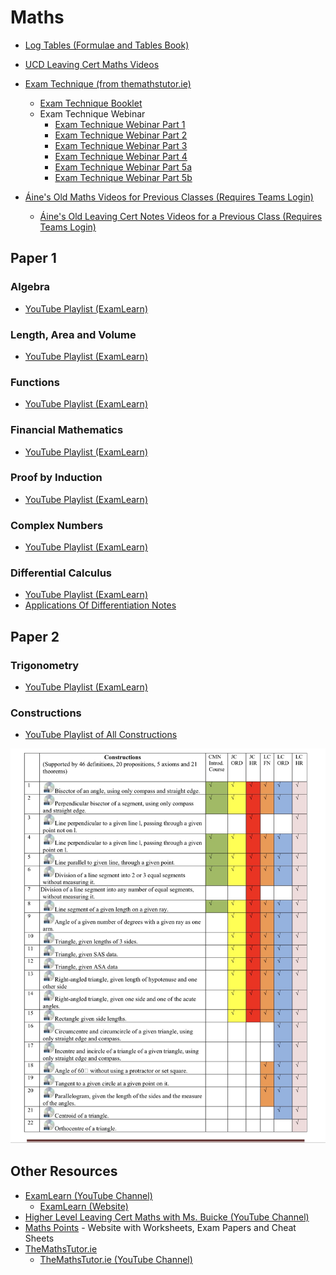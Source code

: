 # Maths

- [Log Tables (Formulae and Tables Book)](log-tables.pdf)
- [UCD Leaving Cert Maths Videos](https://www.ucd.ie/msc/leavingcertificatevideos/)
- [Exam Technique (from themathstutor.ie)](https://themathstutor.ie/booklet)
  - [Exam Technique Booklet](https://www.themathstutor.ie/wp-content/uploads/2018/08/Maximise-Your-Maths-Grade-V8.1p.pdf)
  - Exam Technique Webinar
    - [Exam Technique Webinar Part 1](https://youtu.be/rgoTA-ISIeA)
    - [Exam Technique Webinar Part 2](https://youtu.be/4Odl21UmMdQ)
    - [Exam Technique Webinar Part 3](https://youtu.be/--5_KCLFc6Y)
    - [Exam Technique Webinar Part 4](https://youtu.be/OwsDZyNNAJc)
    - [Exam Technique Webinar Part 5a](https://youtu.be/kNGIunR7wOY)
    - [Exam Technique Webinar Part 5b](https://youtu.be/Jt2D2twlYFk)

- [Áine's Old Maths Videos for Previous Classes (Requires Teams Login)](https://web.microsoftstream.com/user/41733308-e43d-4e4f-8dca-479fef12ecb4?view=UserVideos)
  - [Áine's Old Leaving Cert Notes Videos for a Previous Class (Requires Teams Login)](https://web.microsoftstream.com/channel/4f54b6e0-ed98-45e5-8fba-6f60e735de0c)

## Paper 1

### Algebra

- [YouTube Playlist (ExamLearn)](https://www.youtube.com/playlist?list=PLIQ2_pWs9yrm7Ao7B57MMlmBZGuVm3jnL)

### Length, Area and Volume

- [YouTube Playlist (ExamLearn)](https://www.youtube.com/playlist?list=PLIQ2_pWs9yrm8SWdBZLUXpdnmyh3UuNNh) 

<!--### Real Numbers-->

### Functions

- [YouTube Playlist (ExamLearn)](https://www.youtube.com/playlist?list=PLIQ2_pWs9yrnNNIGn-_Nh4-29AodRcLHa)

<!--### Indices and Logarithms-->

<!--### Number Patterns, Sequences and Series-->

<!--### Arithmetic-->

### Financial Mathematics

- [YouTube Playlist (ExamLearn)](https://www.youtube.com/playlist?list=PLIQ2_pWs9yrlo8-l89CXQ7lEwG1fbxmYk)

### Proof by Induction

- [YouTube Playlist (ExamLearn)](https://www.youtube.com/playlist?list=PLIQ2_pWs9yrnL5WQEgJRIAAKarKwGpXg7)

### Complex Numbers

- [YouTube Playlist (ExamLearn)](https://www.youtube.com/playlist?list=PLIQ2_pWs9yrmL72NPrVxtFBpWE-Npinrx) 

### Differential Calculus

- [YouTube Playlist (ExamLearn)](https://www.youtube.com/playlist?list=PLIQ2_pWs9yrnBvnVqvqnHcRKUblWSbd5u)
- [Applications Of Differentiation Notes](applications-of-differentiation.pdf)

<!--### Integral Calculus-->

## Paper 2

<!--### Statistics-->

<!--### Probability-->

<!--### Geometry-->

### Trigonometry

- [YouTube Playlist (ExamLearn)](https://www.youtube.com/playlist?list=PLIQ2_pWs9yrlUfknGxrrCZB7XJh_zYlag)

<!--### Co-ordinate Geometry-->

<!--#### Co-ordinate Geometry: The Line-->

<!--#### Co-ordinate Geometry: The Circle-->

### Constructions

- [YouTube Playlist of All Constructions](https://www.youtube.com/playlist?list=PLNkwY0-w8e3uBJ3hoBzEYaJ21MYWF-F3S)

![Constructions](constructions.jpeg)

<!--### Enlargements-->

<!--
## Old (Don't use these)
- [Types of Functions](old/types-of-functions.md)
### Factorising
- [1: Difference of 2 Squares](old/factorising/1-difference-of-2-squares.md)
- [2: Factorising Quadratics](old/factorising/2-factorising-quadratic.md)
- [3: Removing What's Common](old/factorising/3-removing-whats-common.md)
- [4: Factorising to Simplify Fractions](old/factorising/4-factorising-to-simplify-fractions.md)
- [5: Long Division](old/factorising/5-long-division.md)
- [6: Difference of Will Be Cubic](old/factorising/6-difference-of-will-be-cubic.md)
### Simultaneous Equations
- [1: Linear Equations](old/simultaneous-equations/1-linear-equations.md)
- [2: Equations with Fractions](old/simultaneous-equations/2-equations-with-fractions.md)
- [3: Non-Linear Equations](old/simultaneous-equations/3-non-linear-equations.md)
- [4: Non-Linear Quadratic and a Line](old/simultaneous-equations/4-non-linear-quardratic-and-a-line.md)
-->

## Other Resources
- [ExamLearn (YouTube Channel)](https://www.youtube.com/channel/UCRsoWpMiCLUwVWhgRvu-1Yg/playlists)
  - [ExamLearn (Website)](https://www.examlearn.ie/)
- [Higher Level Leaving Cert Maths with Ms. Buicke (YouTube Channel)](https://www.youtube.com/channel/UC7YNPG0APHkyIqvWJI7wdRA/playlists)
- [Maths Points](http://mathspoints.ie/) - Website with Worksheets, Exam Papers and Cheat Sheets
- [TheMathsTutor.ie](https://www.themathstutor.ie/)
  - [TheMathsTutor.ie (YouTube Channel)](https://www.youtube.com/channel/UC-6NnHT6NL6IDITbe0sKbXA/playlists)
